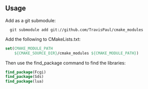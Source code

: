 ## Usage

Add as a git submodule:
```shell
  git submodule add git://github.com/TravisPaul/cmake_modules
```

Add the following to CMakeLists.txt:
```cmake
set(CMAKE_MODULE_PATH
    ${CMAKE_SOURCE_DIR}/cmake_modules ${CMAKE_MODULE_PATH})
```

Then use the find_package command to find the libraries:
```cmake
find_package(Fcgi)
find_package(Sds)
find_package(lua)
```

